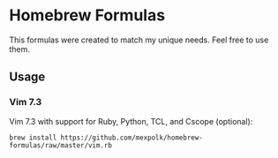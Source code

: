 # Homebrew Formulas

This formulas were created to match my unique needs. Feel free to use them.

## Usage

### Vim 7.3

Vim 7.3 with support for Ruby, Python, TCL, and Cscope (optional):

    brew install https://github.com/mexpolk/homebrew-formulas/raw/master/vim.rb
